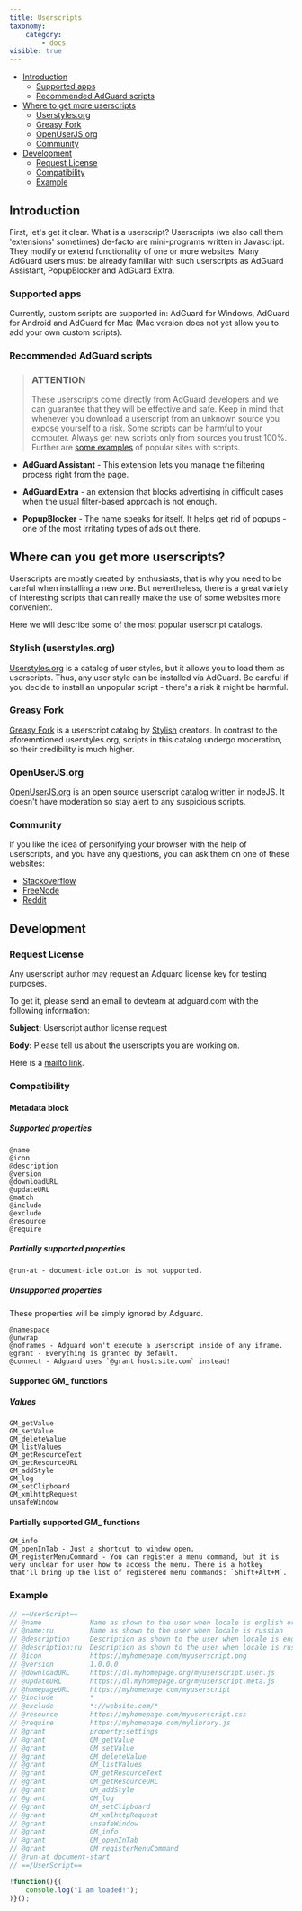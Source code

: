 ```yaml
---
title: Userscripts
taxonomy:
    category:
        - docs
visible: true
---
```


* [Introduction](#intro)
    * [Supported apps](#products)
    * [Recommended AdGuard scripts](#scripts)
* [Where to get more userscripts](#repo)
    * [Userstyles.org](#userstyles)
    * [Greasy Fork](#greasyfork)
    * [OpenUserJS.org](#openuserjs)
    * [Community](#community)
* [Development](#development)
    * [Request License](#request-license)
    * [Compatibility](#compatibility)
    * [Example](#example)


<a name="intro"></a>
## Introduction

First, let's get it clear. What is a userscript? Userscripts (we also call them 'extensions' sometimes) de-facto are mini-programs written in Javascript. They modify or extend functionality of one or more websites. Many AdGuard users must be already familiar with such userscripts as AdGuard Assistant, PopupBlocker and AdGuard Extra.

<a name="products"></a>
### Supported apps

Currently, custom scripts are supported in: AdGuard for Windows, AdGuard for Android and AdGuard for Mac (Mac version does not yet allow you to add your own custom scripts).

<a name="scripts"></a>
### Recommended AdGuard scripts

>### ATTENTION
>These userscripts come directly from AdGuard developers and we can guarantee that they will be effective and safe. Keep in mind that whenever you download a userscript from an unknown source you expose yourself to a risk. Some scripts can be harmful to your computer. Always get new scripts only from sources you trust 100%. Further are [some examples](#repo) of popular sites with scripts.

* **AdGuard Assistant** - This extension lets you manage the filtering process right from the page.

* **AdGuard Extra** - an extension that blocks advertising in difficult cases when the usual filter-based approach is not enough.

* **PopupBlocker** - The name speaks for itself. It helps get rid of popups - one of the most irritating types of ads out there.

<a name="repo"></a>
## Where can you get more userscripts?

Userscripts are mostly created by enthusiasts, that is why you need to be careful when installing a new one. But nevertheless, there is a great variety of interesting scripts that can really make the use of some websites more convenient.

Here we will describe some of the most popular userscript catalogs.

<a name="userstyles"></a>
### Stylish (userstyles.org)

[Userstyles.org](https://userstyles.org/) is a catalog of user styles, but it allows you to load them as userscripts. Thus, any user style can be installed via AdGuard. Be careful if you decide to install an unpopular script - there's a risk it might be harmful.

<a name="greasyfork"></a>
### Greasy Fork

[Greasy Fork](https://greasyfork.org/) is a userscript catalog by [Stylish](#userstyles) creators. In contrast to the aforemntioned userstyles.org, scripts in this catalog undergo moderation, so their credibility is much higher.

<a name="openUserJs"></a>
### OpenUserJS.org

[OpenUserJS.org](https://openuserjs.org/) is an open source userscript catalog written in nodeJS. It doesn't have moderation so stay alert to any suspicious scripts.

<a name="community"></a>
### Community

If you like the idea of personifying your browser with the help of userscripts, and you have any questions, you can ask them on one of these websites:

* [Stackoverflow](https://stackoverflow.com/questions/tagged/userscripts)
* [FreeNode](https://webchat.freenode.net/#greasemonkey)
* [Reddit](https://www.reddit.com/r/userscripts/)

<a name="development"></a>
## Development

<a name="request-license"></a>
### Request License

Any userscript author may request an Adguard license key for testing purposes.

To get it, please send an email to devteam at adguard.com with the following information:

**Subject:** Userscript author license request

**Body:** Please tell us about the userscripts you are working on.

Here is a [mailto link](mailto:devteam@adguard.com?Subject=Userscript%20author%20license%20request&Body=Hello%2C%0A%0AMy%20userscript%28s%29%3A%20LINK).

<a name="compatibility"></a>
### Compatibility

#### Metadata block
##### Supported properties
```
@name
@icon
@description
@version
@downloadURL
@updateURL
@match
@include
@exclude
@resource
@require
```

##### Partially supported properties
```
@run-at - document-idle option is not supported.
```

##### Unsupported properties
These properties will be simply ignored by Adguard.
```
@namespace
@unwrap
@noframes - Adguard won't execute a userscript inside of any iframe.
@grant - Everything is granted by default.
@connect - Adguard uses `@grant host:site.com` instead!
```

#### Supported GM_ functions
##### Values
```
GM_getValue
GM_setValue
GM_deleteValue
GM_listValues
GM_getResourceText
GM_getResourceURL
GM_addStyle
GM_log
GM_setClipboard
GM_xmlhttpRequest
unsafeWindow
```

#### Partially supported GM_ functions
```
GM_info
GM_openInTab - Just a shortcut to window open.
GM_registerMenuCommand - You can register a menu command, but it is very unclear for user how to access the menu. There is a hotkey that'll bring up the list of registered menu commands: `Shift+Alt+M`.
```

<a name="example"></a>
### Example
```javascript
// ==UserScript==
// @name            Name as shown to the user when locale is english or unknown
// @name:ru         Name as shown to the user when locale is russian
// @description     Description as shown to the user when locale is english or unknown
// @description:ru  Description as shown to the user when locale is russian
// @icon            https://myhomepage.com/myuserscript.png
// @version         1.0.0.0
// @downloadURL     https://dl.myhomepage.org/myuserscript.user.js
// @updateURL       https://dl.myhomepage.org/myuserscript.meta.js
// @homepageURL     https://myhomepage.com/myuserscript
// @include         *
// @exclude         *://website.com/*
// @resource        https://myhomepage.com/myuserscript.css
// @require         https://myhomepage.com/mylibrary.js
// @grant           property:settings
// @grant           GM_getValue
// @grant           GM_setValue
// @grant			GM_deleteValue
// @grant			GM_listValues
// @grant			GM_getResourceText
// @grant			GM_getResourceURL
// @grant			GM_addStyle
// @grant			GM_log
// @grant			GM_setClipboard
// @grant			GM_xmlhttpRequest
// @grant			unsafeWindow
// @grant			GM_info
// @grant			GM_openInTab
// @grant			GM_registerMenuCommand
// @run-at document-start
// ==/UserScript==

!function(){(
    console.log("I am loaded!");
)}();
```
